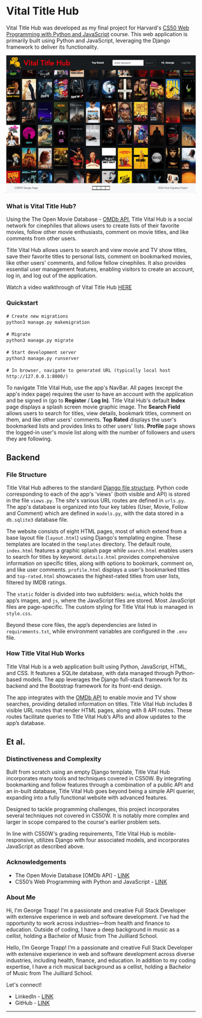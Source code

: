 # Vital Title Hub

Vital Title Hub was developed as my final project for Harvard's [CS50 Web Programming with Python and JavaScript](https://cs50.harvard.edu/web/2020/) course. This web application is primarily built using Python and JavaScript, leveraging the Django framework to deliver its functionality.

[![Image of Title Vital Hub](vital_title_hub.png)](https://www.youtube.com/@george-trapp)

### What is Vital Title Hub?

Using the The Open Movie Database - [OMDb API](https://www.omdbapi.com/), Title Vital Hub is a social network for cinephiles that allows users to create lists of their favorite movies, follow other movie enthusiasts, comment on movie titles, and like comments from other users.

Title Vital Hub allows users to search and view movie and TV show titles, save their favorite titles to personal lists, comment on bookmarked movies, like other users' comments, and follow fellow cinephiles. It also provides essential user management features, enabling visitors to create an account, log in, and log out of the application.

Watch a video walkthrough of Vital Title Hub [HERE](https://www.youtube.com/@george-trapp)

### Quickstart

```
# Create new migrations
python3 manage.py makemigration

# Migrate
python3 manage.py migrate

# Start development server 
python3 manage.py runserver

# In browser, navigate to generated URL (typically local host http://127.0.0.1:8000/)
```
To navigate Title Vital Hub, use the app's NavBar. All pages (except the app's index page) requires the user to have an account with the application and be signed in (go to **Register** / **Log In)**. Title Vital Hub's default **Index** page displays a splash screen movie graphic image. The **Search Field**  allows users to search for titles, view details, bookmark titles, comment on them, and like other users' comments. **Top Rated** displays the user's bookmarked lists and provides links to other users' lists.  **Profile** page shows the logged-in user's movie list along with the number of followers and users they are following.

## Backend

### File Structure

Title Vital Hub adheres to the standard [Django file structure](https://django-project-skeleton.readthedocs.io/en/latest/structure.html). Python code corresponding to each of the app's 'views' (both visible and API) is stored in the file `views.py`. The site's various URL routes are defined in `urls.py`.  The app's database is organized into four key tables (User, Movie, Follow and Comment) which are defined in `models.py`, with the data stored in a `db.sqlite3` database file.

The website consists of eight HTML pages, most of which extend from a base layout file (`layout.html`) using Django's templating engine. These templates are located in the `templates` directory. The default route, `index.html` features a graphic splash page while `search.html` enables users to search for titles by keyword. `details.html` provides comprehensive information on specific titles, along with options to bookmark, comment on, and like user comments. `profile.html` displays a user's bookmarked titles and `top-rated.html` showcases the highest-rated titles from user lists, filtered by IMDB ratings.

The `static` folder is divided into two subfolders: `media`, which holds the app’s images, and `js`, where the JavaScript files are stored. Most JavaScript files are page-specific. The custom styling for Title Vital Hub is managed in `style.css`.

Beyond these core files, the app’s dependencies are listed in `requirements.txt`, while environment variables are configured in the `.env` file.

### How Title Vital Hub Works

Title Vital Hub is a web application built using Python, JavaScript, HTML, and CSS. It features a SQLite database, with data managed through Python-based models. The app leverages the Django full-stack framework for its backend and the Bootstrap framework for its front-end design.

The app integrates with the [OMDb API](https://www.omdbapi.com/) to enable movie and TV show searches, providing detailed information on titles. Title Vital Hub includes 8 visible URL routes that render HTML pages, along with 8 API routes. These routes facilitate queries to Title Vital Hub’s APIs and allow updates to the app’s database.

## Et al.

### Distinctiveness and Complexity

Built from scratch using an empty Django template, Title Vital Hub incorporates many tools and techniques covered in CS50W. By integrating bookmarking and follow features through a combination of a public API and an in-built database, Title Vital Hub goes beyond being a simple API querier, expanding into a fully functional website with advanced features.

Designed to tackle programming challenges, this project incorporates several techniques not covered in CS50W. It is notably more complex and larger in scope compared to the course's earlier problem sets.

In line with CS50W's grading requirements, Title Vital Hub is mobile-responsive, utilizes Django with four associated models, and incorporates JavaScript as described above.

### Acknowledgements

- The Open Movie Database [OMDb API] - [LINK](https://www.omdbapi.com//)
- CS50’s Web Programming with Python and JavaScript - [LINK](https://cs50.harvard.edu/web/2020/)


### About Me

Hi, I'm George Trapp! I'm a passionate and creative Full Stack Developer with extensive experience in web and software development. I've had the opportunity to work across industries—from health and finance to education. Outside of coding, I have a deep background in music as a cellist, holding a Bachelor of Music from The Juilliard School. 

Hello, I’m George Trapp! I’m a passionate and creative Full Stack Developer with extensive experience in web and software development across diverse industries, including health, finance, and education. In addition to my coding expertise, I have a rich musical background as a cellist, holding a Bachelor of Music from The Juilliard School.

Let's connect!
 - LinkedIn - [LINK](https://www.linkedin.com/in/georgetrapp/)
 - GitHub - [LINK](https://github.com/gtrapp/)

<hr>
